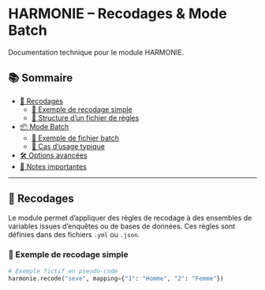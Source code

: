 # HARMONIE – Recodages & Mode Batch

Documentation technique pour le module HARMONIE.

## 📚 Sommaire

- [🔄 Recodages](#-recodages)
  - [🔧 Exemple de recodage simple](#-exemple-de-recodage-simple)
  - [📘 Structure d’un fichier de règles](#-structure-dun-fichier-de-règles)
- [📦 Mode Batch](#-mode-batch)
  - [📁 Exemple de fichier batch](#-exemple-de-fichier-batch)
  - [🧪 Cas d’usage typique](#-cas-dusage-typique)
- [🛠 Options avancées](#-options-avancées)
- [📌 Notes importantes](#-notes-importantes)

---

## 🔄 Recodages

Le module permet d’appliquer des règles de recodage à des ensembles de variables issues d’enquêtes ou de bases de données. Ces règles sont définies dans des fichiers `.yml` ou `.json`.

### 🔧 Exemple de recodage simple

```python
# Exemple fictif en pseudo-code
harmonie.recode("sexe", mapping={"1": "Homme", "2": "Femme"})
